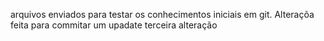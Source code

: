 arquivos enviados para testar os conhecimentos iniciais em git.
Alteraçõa feita para commitar um upadate
terceira alteração